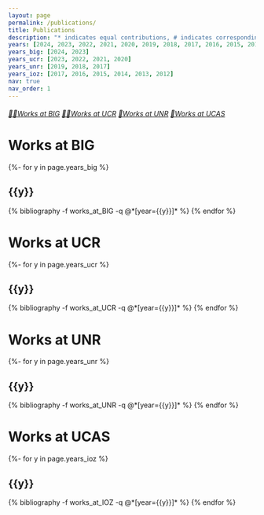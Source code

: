 ```yaml
---
layout: page
permalink: /publications/
title: Publications
description: "* indicates equal contributions, # indicates corresponding author.<h6>An up-to-date list is available on <a href='https://scholar.google.com/citations?user=v04jJXoAAAAJ&hl=en'>Google Scholar</a>.</h6>"
years: [2024, 2023, 2022, 2021, 2020, 2019, 2018, 2017, 2016, 2015, 2014, 2013, 2012]
years_big: [2024, 2023]
years_ucr: [2023, 2022, 2021, 2020]
years_unr: [2019, 2018, 2017]
years_ioz: [2017, 2016, 2015, 2014, 2013, 2012]
nav: true
nav_order: 1
---
```

<!-- altmetric -->
<script type='text/javascript' src='https://d1bxh8uas1mnw7.cloudfront.net/assets/embed.js'></script>
<script async src="https://badge.dimensions.ai/badge.js" charset="utf-8"></script>

<!-- _pages/publications.md -->
<div class="publications">

<h6>
<a href="#works_at_BIG">🧑‍🏫Works at BIG</a>
<a href="#works_at_UCR">👨‍🎓Works at UCR</a>
<a href="#works_at_UNR">🧑Works at UNR</a>
<a href="#works_at_IOZ">👶Works at UCAS</a>
</h6>

<a name="works_at_BIG"></a>
<h1>Works at BIG</h1>

{%- for y in page.years_big %}
  <h2 class="year">{{y}}</h2>
  {% bibliography -f works_at_BIG -q @*[year={{y}}]* %}
{% endfor %}

<a name="works_at_UCR"></a>
<h1>Works at UCR</h1>

{%- for y in page.years_ucr %}
  <h2 class="year">{{y}}</h2>
  {% bibliography -f works_at_UCR -q @*[year={{y}}]* %}
{% endfor %}

<a name="works_at_UNR"></a>
<h1>Works at UNR</h1>

{%- for y in page.years_unr %}
  <h2 class="year">{{y}}</h2>
  {% bibliography -f works_at_UNR -q @*[year={{y}}]* %}
{% endfor %}

<a name="works_at_IOZ"></a>
<h1>Works at UCAS</h1>

{%- for y in page.years_ioz %}
  <h2 class="year">{{y}}</h2>
  {% bibliography -f works_at_IOZ -q @*[year={{y}}]* %}
{% endfor %}

</div>
